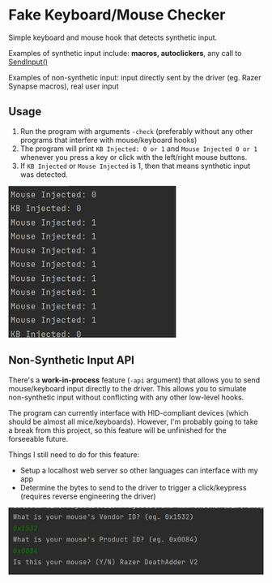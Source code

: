 # Fake Keyboard/Mouse Checker

Simple keyboard and mouse hook that detects synthetic input.

Examples of synthetic input include: **macros, autoclickers**, any call to [SendInput()](https://learn.microsoft.com/en-us/windows/win32/api/winuser/nf-winuser-sendinput)

Examples of non-synthetic input: input directly sent by the driver (eg. Razer Synapse macros), real user input

## Usage
1. Run the program with arguments `-check` (preferably without any other programs that interfere with mouse/keyboard hooks)
2. The program will print `KB Injected: 0 or 1` and `Mouse Injected 0 or 1` whenever you press a key or click with the left/right mouse buttons.
3. If `KB Injected` or `Mouse Injected` is 1, then that means synthetic input was detected.

![img.png](img.png)
## Non-Synthetic Input API

There's a **work-in-process** feature (`-api` argument) that allows you to send mouse/keyboard input directly to the driver. This allows you to simulate non-synthetic input without conflicting with any other low-level hooks.

The program can currently interface with HID-compliant devices (which should be almost all mice/keyboards). However, I'm probably going to take a break from this project, so this feature will be unfinished for the forseeable future.

Things I still need to do for this feature:
- Setup a localhost web server so other languages can interface with my app
- Determine the bytes to send to the driver to trigger a click/keypress (requires reverse engineering the driver)

![img_1.png](img_1.png)